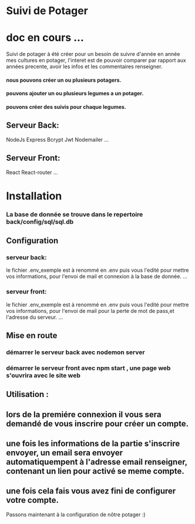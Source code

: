 # Suivi de Potager

# doc en cours ...

Suivi de potager à été créer pour un besoin de suivre d'année en année mes cultures en potager, l'interet est de pouvoir comparer par rapport aux années precente, avoir les infos et les commentaires renseigner.

#### nous pouvons créer un ou plusieurs potagers.
#### pouvons ajouter un ou plusieurs legumes a un potager.
#### pouvons créer des suivis pour chaque legumes.

## Serveur Back: ##
NodeJs
Express
Bcrypt
Jwt
Nodemailer
...

## Serveur Front: ##
React
React-router
...

# Installation
### La base de donnée se trouve dans le repertoire back/config/sql/sql.db

## Configuration ##

### serveur back: ###
le fichier .env_exemple est à renommé en .env puis vous l'edité pour mettre vos informations, pour l'envoi de mail et connexion à la base de donnée.
...

### serveur front: ###
le fichier .env_exemple est à renommé en .env puis vous l'edité pour mettre vos informations, pour l'envoi de mail pour la perte de mot de pass,et l'adresse du serveur.
...

## Mise en route
### démarrer le serveur back avec nodemon server ###
### démarrer le serveur front avec npm start , une page web s'ouvrira avec le site web ###

## Utilisation : ###
## lors de la premiére connexion il vous sera demandé de vous inscrire pour créer un compte.
## une fois les informations de la partie s'inscrire envoyer, un email sera envoyer automatiquempent à l'adresse email renseigner, contenant un lien pour activé se meme compte.

## une fois cela fais vous avez fini de configurer votre compte.

Passons maintenant à la configuration de nôtre potager :)




